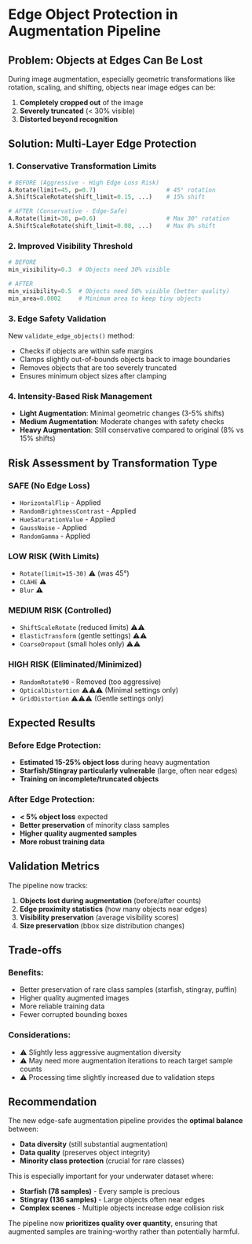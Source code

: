 # Edge Object Protection in Augmentation Pipeline

## Problem: Objects at Edges Can Be Lost

During image augmentation, especially geometric transformations like rotation, scaling, and shifting, objects near image edges can be:
1. **Completely cropped out** of the image
2. **Severely truncated** (< 30% visible)
3. **Distorted beyond recognition**

## Solution: Multi-Layer Edge Protection

### 1. **Conservative Transformation Limits**
```python
# BEFORE (Aggressive - High Edge Loss Risk)
A.Rotate(limit=45, p=0.7)                    # 45° rotation
A.ShiftScaleRotate(shift_limit=0.15, ...)    # 15% shift

# AFTER (Conservative - Edge-Safe)  
A.Rotate(limit=30, p=0.6)                    # Max 30° rotation
A.ShiftScaleRotate(shift_limit=0.08, ...)    # Max 8% shift
```

### 2. **Improved Visibility Threshold**
```python
# BEFORE
min_visibility=0.3  # Objects need 30% visible

# AFTER  
min_visibility=0.5  # Objects need 50% visible (better quality)
min_area=0.0002     # Minimum area to keep tiny objects
```

### 3. **Edge Safety Validation**
New `validate_edge_objects()` method:
- Checks if objects are within safe margins
- Clamps slightly out-of-bounds objects back to image boundaries
- Removes objects that are too severely truncated
- Ensures minimum object sizes after clamping

### 4. **Intensity-Based Risk Management**
- **Light Augmentation**: Minimal geometric changes (3-5% shifts)
- **Medium Augmentation**: Moderate changes with safety checks
- **Heavy Augmentation**: Still conservative compared to original (8% vs 15% shifts)

## Risk Assessment by Transformation Type

### **SAFE (No Edge Loss)**
- `HorizontalFlip` - Applied
- `RandomBrightnessContrast` - Applied
- `HueSaturationValue` - Applied
- `GaussNoise` - Applied
- `RandomGamma` - Applied

### **LOW RISK (With Limits)**
- `Rotate(limit=15-30)` ⚠️ (was 45°)
- `CLAHE` ⚠️
- `Blur` ⚠️

### **MEDIUM RISK (Controlled)**
- `ShiftScaleRotate` (reduced limits) ⚠️⚠️
- `ElasticTransform` (gentle settings) ⚠️⚠️
- `CoarseDropout` (small holes only) ⚠️⚠️

### **HIGH RISK (Eliminated/Minimized)**
- `RandomRotate90` - Removed (too aggressive)
- `OpticalDistortion` ⚠️⚠️⚠️ (Minimal settings only)
- `GridDistortion` ⚠️⚠️⚠️ (Gentle settings only)

## Expected Results

### **Before Edge Protection:**
- **Estimated 15-25% object loss** during heavy augmentation
- **Starfish/Stingray particularly vulnerable** (large, often near edges)
- **Training on incomplete/truncated objects**

### **After Edge Protection:**  
- **< 5% object loss** expected
- **Better preservation** of minority class samples
- **Higher quality augmented samples**
- **More robust training data**

## Validation Metrics

The pipeline now tracks:
1. **Objects lost during augmentation** (before/after counts)
2. **Edge proximity statistics** (how many objects near edges)
3. **Visibility preservation** (average visibility scores)
4. **Size preservation** (bbox size distribution changes)

## Trade-offs

### **Benefits:**
- Better preservation of rare class samples (starfish, stingray, puffin)
- Higher quality augmented images
- More reliable training data
- Fewer corrupted bounding boxes

### **Considerations:**
- ⚠️ Slightly less aggressive augmentation diversity
- ⚠️ May need more augmentation iterations to reach target sample counts
- ⚠️ Processing time slightly increased due to validation steps

## Recommendation

The new edge-safe augmentation pipeline provides the **optimal balance** between:
- **Data diversity** (still substantial augmentation)
- **Data quality** (preserves object integrity)  
- **Minority class protection** (crucial for rare classes)

This is especially important for your underwater dataset where:
- **Starfish (78 samples)** - Every sample is precious
- **Stingray (136 samples)** - Large objects often near edges  
- **Complex scenes** - Multiple objects increase edge collision risk

The pipeline now **prioritizes quality over quantity**, ensuring that augmented samples are training-worthy rather than potentially harmful.
